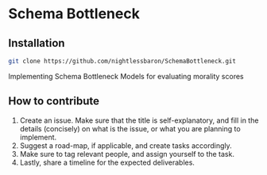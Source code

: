 # Schema Bottleneck

## Installation 

```bash
git clone https://github.com/nightlessbaron/SchemaBottleneck.git
```
Implementing Schema Bottleneck Models for evaluating morality scores

## How to contribute

1. Create an issue. Make sure that the title is self-explanatory, and fill in the details (concisely) on what is the issue, or what you are planning to implement.
2. Suggest a road-map, if applicable, and create tasks accordingly.
3. Make sure to tag relevant people, and assign yourself to the task.
4. Lastly, share a timeline for the expected deliverables.
